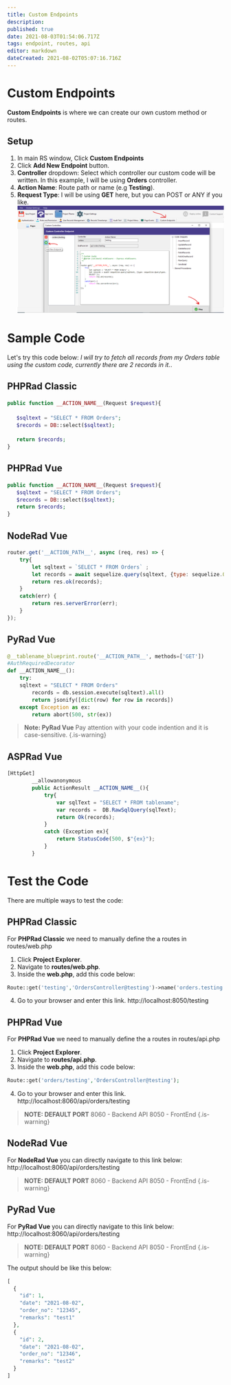```yaml
---
title: Custom Endpoints
description: 
published: true
date: 2021-08-03T01:54:06.717Z
tags: endpoint, routes, api
editor: markdown
dateCreated: 2021-08-02T05:07:16.716Z
---
```


# Custom Endpoints
**Custom Endpoints** is where we can create our own custom method or routes.

## Setup
1. In main RS window, Click **Custom Endpoints**
2. Click **Add New Endpoint** button.
3. **Controller** dropdown: Select which controller our custom code will be written. In this example, I will be using **Orders** controller.
4. **Action Name**: Route path or name (e.g **Testing**).
5. **Request Type**: I will be using **GET** here, but you can POST or ANY if you like.
![1.png](/custom-code/endpoints/1.png)

# Sample Code
Let's try this code below: 
*I will try to fetch all records from my Orders table using the custom code, currently there are 2 records in it.*.

## PHPRad Classic
```php
public function __ACTION_NAME__(Request $request){
        
   $sqltext = "SELECT * FROM Orders";
   $records = DB::select($sqltext);
        
   return $records;
}
```

## PHPRad Vue
```php
public function __ACTION_NAME__(Request $request){
   $sqltext = "SELECT * FROM Orders";
   $records = DB::select($sqltext);
   return $records;
}
```

## NodeRad Vue
```js
router.get('__ACTION_PATH__', async (req, res) => {  
    try{
        let sqltext = `SELECT * FROM Orders` ;
        let records = await sequelize.query(sqltext, {type: sequelize.QueryTypes.SELECT });
        return res.ok(records);
    }
    catch(err) {
        return res.serverError(err);
    }
});
```

## PyRad Vue
```py
@__tablename_blueprint.route('__ACTION_PATH__', methods=['GET'])
#AuthRequiredDecorator
def __ACTION_NAME__():
    try:
    sqltext = "SELECT * FROM Orders"
        records = db.session.execute(sqltext).all()
        return jsonify([dict(row) for row in records])
    except Exception as ex:
        return abort(500, str(ex))
```
> **Note: PyRad Vue**
Pay attention with your code indention and it is case-sensitive.
{.is-warning}

## ASPRad Vue
```js
[HttpGet]
        __allowanonymous
        public ActionResult __ACTION_NAME__(){
            try{
                var sqlText = "SELECT * FROM tablename";
                var records =  DB.RawSqlQuery(sqlText);
                return Ok(records);
            }
            catch (Exception ex){
                return StatusCode(500, $"{ex}");
            }
        }
```


# Test the Code
There are multiple ways to test the code:
## PHPRad Classic
For **PHPRad Classic** we need to manually define the a routes in routes/web.php
1. Click **Project Explorer**.
2. Navigate to **routes/web.php**.
3. Inside the **web.php**, add this code below:
```php
Route::get('testing','OrdersController@testing')->name('orders.testing');
```
4. Go to your browser and enter this link. http://localhost:8050/testing 

## PHPRad Vue
For **PHPRad Vue** we need to manually define the a routes in routes/api.php
1. Click **Project Explorer**.
2. Navigate to **routes/api.php**.
3. Inside the **web.php**, add this code below:
```php
Route::get('orders/testing','OrdersController@testing');
```
4. Go to your browser and enter this link. http://localhost:8060/api/orders/testing 
> **NOTE: DEFAULT PORT**
> 8060 - Backend API
> 8050 - FrontEnd
{.is-warning}

## NodeRad Vue
For **NodeRad Vue** you can directly navigate to this link below:
http://localhost:8060/api/orders/testing

> **NOTE: DEFAULT PORT**
> 8060 - Backend API
> 8050 - FrontEnd
{.is-warning}

## PyRad Vue
For **PyRad Vue** you can directly navigate to this link below:
http://localhost:8060/api/orders/testing

> **NOTE: DEFAULT PORT**
> 8060 - Backend API
> 8050 - FrontEnd
{.is-warning}

The output should be like this below:

```php
[
  {
    "id": 1,
    "date": "2021-08-02",
    "order_no": "12345",
    "remarks": "test1"
  },
  {
    "id": 2,
    "date": "2021-08-02",
    "order_no": "12346",
    "remarks": "test2"
  }
]
```